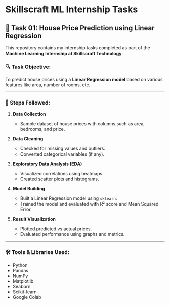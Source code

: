 # Skillscraft ML Internship Tasks

## 🧠 Task 01: House Price Prediction using Linear Regression

This repository contains my internship tasks completed as part of the **Machine Learning Internship at Skillscraft Technology**.

### 🔍 Task Objective:
To predict house prices using a **Linear Regression model** based on various features like area, number of rooms, etc.

---

### 📌 Steps Followed:

1. **Data Collection**
   - Sample dataset of house prices with columns such as area, bedrooms, and price.

2. **Data Cleaning**
   - Checked for missing values and outliers.
   - Converted categorical variables (if any).

3. **Exploratory Data Analysis (EDA)**
   - Visualized correlations using heatmaps.
   - Created scatter plots and histograms.

4. **Model Building**
   - Built a Linear Regression model using `sklearn`.
   - Trained the model and evaluated with R² score and Mean Squared Error.

5. **Result Visualization**
   - Plotted predicted vs actual prices.
   - Evaluated performance using graphs and metrics.

---

### 🛠️ Tools & Libraries Used:

- Python
- Pandas
- NumPy
- Matplotlib
- Seaborn
- Scikit-learn
- Google Colab



